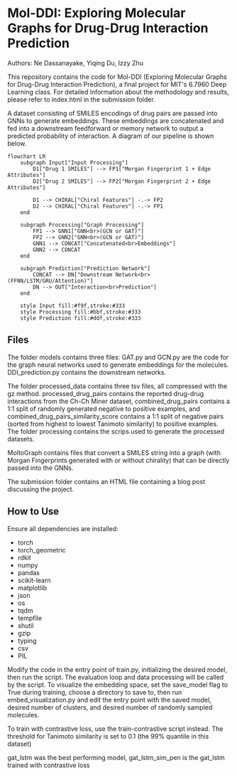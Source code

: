 # Mol-DDI: Exploring Molecular Graphs for Drug-Drug Interaction Prediction

Authors: Ne Dassanayake, Yiqing Du, Izzy Zhu

This repository contains the code for Mol-DDI (Exploring Molecular Graphs for Drug-Drug Interaction Prediction), a final project for MIT's 6.7960 Deep Learning class. For detailed information about the methodology and results, please refer to index.html in the submission folder.

A dataset consisting of SMILES encodings of drug pairs are passed into GNNs to generate embeddings. These embeddings are concatenated and fed into a downstream feedforward or memory network to output a predicted probability of interaction. A diagram of our pipeline is shown below.

```mermaid
flowchart LR
    subgraph Input["Input Processing"]
        D1["Drug 1 SMILES"] --> FP1["Morgan Fingerprint 1 + Edge Attributes"]
        D2["Drug 2 SMILES"] --> FP2["Morgan Fingerprint 2 + Edge Attributes"]

        D1 --> CHIRAL["Chiral Features"] -.-> FP2
        D2 --> CHIRAL["Chiral Features"] -.-> FP1
    end
    
    subgraph Processing["Graph Processing"]
        FP1 --> GNN1["GNN<br>(GCN or GAT)"]
        FP2 --> GNN2["GNN<br>(GCN or GAT)"]
        GNN1 --> CONCAT["Concatenated<br>Embeddings"]
        GNN2 --> CONCAT
    end
    
    subgraph Prediction["Prediction Network"]
        CONCAT --> DN["Downstream Network<br>(FFNN/LSTM/GRU/Attention)"]
        DN --> OUT["Interaction<br>Prediction"]
    end
    
    style Input fill:#f9f,stroke:#333
    style Processing fill:#bbf,stroke:#333
    style Prediction fill:#ddf,stroke:#333

```

## Files

The folder models contains three files: GAT.py and GCN.py are the code for the graph neural networks used to generate embeddings for the molecules. DDI_prediction.py contains the downstream networks.

The folder processed_data contains three tsv files, all compressed with the gz method. processed_drug_pairs contains the reported drug-drug interactions from the Ch-Ch Miner dataset, combined_drug_pairs contains a 1:1 split of randomly generated negative to positive examples, and combined_drug_pairs_similarity_score contains a 1:1 split of negative pairs (sorted from highest to lowest Tanimoto similarity) to positive examples. The folder processing contains the scrips used to generate the processed datasets.

MoltoGraph contains files that convert a SMILES string into a graph (with Morgan Fingerprints generated with or without chirality) that can be directly passed into the GNNs. 

The submission folder contains an HTML file containing a blog post discussing the project.


## How to Use

Ensure all dependencies are installed:

 - torch
 - torch_geometric
 - rdkit
 - numpy
 - pandas
 - scikit-learn
 - matplotlib
 - json
 - os
 - tqdm
 - tempfile
 - shutil
 - gzip
 - typing
 - csv
 - PIL

Modify the code in the entry point of train.py, initializing the desired model, then run the script. The evaluation loop and data processing will be called by the script. To visualize the embedding space, set the save_model flag to True during training, choose a directory to save to, then run embed_visualization.py and edit the entry point with the saved model, desired number of clusters, and desired number of randomly sampled molecules.

To train with contrastive loss, use the train-contrastive script instead. The threshold for Tanimoto similarity is set to 0.1 (the 99% quantile in this dataset)

gat_lstm was the best performing model, gat_lstm_sim_pen is the gat_lstm trained with contrastive loss
